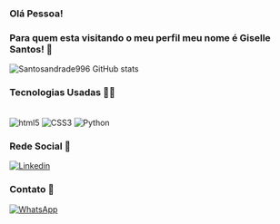 
### Olá Pessoa! 
### Para quem esta visitando o meu perfil meu nome é Giselle Santos! 🐨


![Santosandrade996 GitHub stats](https://github-readme-stats.vercel.app/api?username=Santosandrade996&theme=moltack) 

### Tecnologias Usadas 👨‍💻
<div style="display: inline_block"><br/>
<img  align="center" alt="html5" src="https://img.shields.io/badge/HTML5-E34F26?style=for-the-badge&logo=html5&logoColor=white"/>
<img  align="center" alt="CSS3" src="https://img.shields.io/badge/CSS3-1572B6?style=for-the-badge&logo=css3&logoColor=white"/>
<img  align="center" alt="Python" src="https://img.shields.io/badge/Python-14354C?style=for-the-badge&logo=python&logoColor=white"/>
</div>

### Rede Social 🔗
[![Linkedin](https://img.shields.io/badge/LinkedIn-0077B5?style=for-the-badge&logo=linkedin&logoColor=white)](https://www.linkedin.com/in/giselle-santos-21ab221b6/)

### Contato 📱
[![WhatsApp](https://img.shields.io/badge/WhatsApp-25D366?style=for-the-badge&logo=whatsapp&logoColor=white)](https://api.whatsapp.com/send/?phone=5521970735806&text&type=phone_number&app_absent=0)

